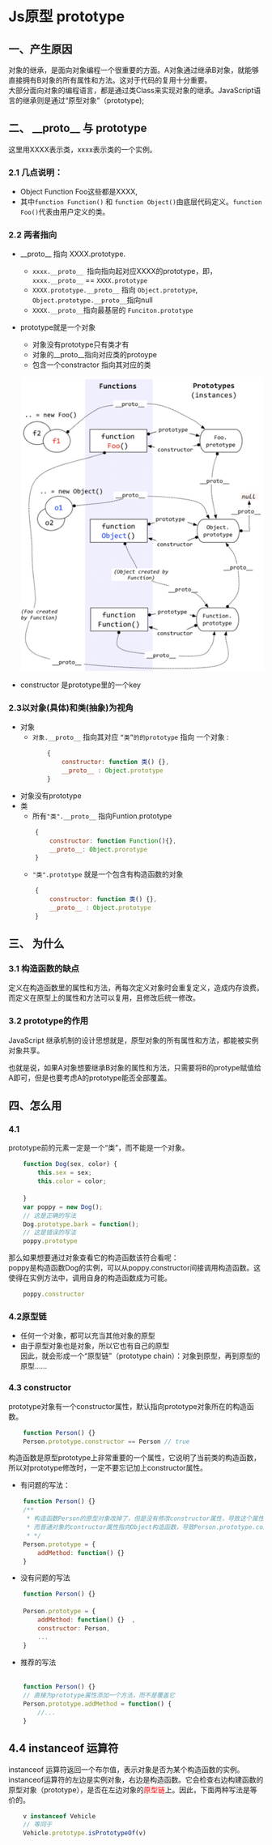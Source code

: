 # Js原型 prototype

## 一、产生原因
对象的继承，是面向对象编程一个很重要的方面。A对象通过继承B对象，就能够直接拥有B对象的所有属性和方法。这对于代码的复用十分重要。  
大部分面向对象的编程语言，都是通过类Class来实现对象的继承。JavaScript语言的继承则是通过“原型对象”（prototype);
## 二、 \_\_proto__ 与 prototype

这里用XXXX表示类，xxxx表示类的一个实例。

### 2.1 几点说明：
- Object Function Foo这些都是XXXX,
- 其中`function Function()` 和 `function Object()`由底层代码定义。`function Foo()`代表由用户定义的类。
 
### 2.2 两者指向
- \_\_proto__ 指向 XXXX.prototype. 
    - `xxxx.__proto__ `指向指向起对应XXXX的prototype，即，`xxxx.__proto__` == `XXXX.prototype`
    - `XXXX.prototype.__proto__` 指向 `Object.prototype`, `Object.prototype.__proto__`指向null
    - `XXXX.__proto__`指向最基层的 `Funciton.prototype`

- prototype就是一个对象
    - 对象没有prototype只有类才有
    - 对象的\_\_proto__指向对应类的protoype
    - 包含一个constractor 指向其对应的类

    ![](./images/prototype.png)

- constructor 是prototype里的一个key

### 2.3以对象(具体)和类(抽象)为视角
- 对象
  - `对象.__proto__` 指向其对应 `“类”的的prototype` 指向 一个对象 :
    ```javascript
        {
            constructor: function 类() {},
            __proto__ : Object.prototype
        }
    ```  
 - 对象没有prototype
- 类
    - 所有`"类".__proto__` 指向Funtion.prototype
    ```javascript
        {
            constructor: function Function(){},
            __proto__: Object.prorotype
        }
    ```
    - `"类".prototype` 就是一个包含有构造函数的对象
    ```javascript
        {
            constructor: function 类() {},
            __proto__ : Object.prototype
        }
    ```
## 三、 为什么
### 3.1 构造函数的缺点
定义在构造函数里的属性和方法，再每次定义对象时会重复定义，造成内存浪费。而定义在原型上的属性和方法可以复用，且修改后统一修改。
### 3.2 prototype的作用
JavaScript 继承机制的设计思想就是，原型对象的所有属性和方法，都能被实例对象共享。 

也就是说，如果A对象想要继承B对象的属性和方法，只需要将B的protype赋值给A即可，但是也要考虑A的prototype能否全部覆盖。
## 四、怎么用

### 4.1
prototype前的元素一定是一个“类”，而不能是一个对象。
```javascript
    function Dog(sex, color) {
        this.sex = sex;
        this.color = color;

    }
    var poppy = new Dog();
    // 这是正确的写法
    Dog.prototype.bark = function();
    // 这是错误的写法
    poppy.prototype
```
那么如果想要通过对象查看它的构造函数该符合看呢：  
poppy是构造函数Dog的实例，可以从poppy.constructor间接调用构造函数。这使得在实例方法中，调用自身的构造函数成为可能。
```javascript
    poppy.constructor
```
### 4.2原型链
- 任何一个对象，都可以充当其他对象的原型
- 由于原型对象也是对象，所以它也有自己的原型  
因此，就会形成一个“原型链”（prototype chain）：对象到原型，再到原型的原型……

### 4.3 constructor
prototype对象有一个constructor属性，默认指向prototype对象所在的构造函数。

```javascript
    function Person() {}
    Person.prototype.constructor == Person // true
```

构造函数是原型prototype上非常重要的一个属性，它说明了当前类的构造函数，所以对prototype修改时，一定不要忘记加上constructor属性。
- 有问题的写法：
```javascript
    function Person() {}
    /**
     * 构造函数Person的原型对象改掉了，但是没有修改constructor属性，导致这个属性不再指向Person。由于Person的新原型是一个普通对象，
     * 而普通对象的contructor属性指向Object构造函数，导致Person.prototype.constructor变成了Object
     * */
    Person.prototype = {
        addMethod: function() {}  
    }
```

- 没有问题的写法

```javascript
    function Person() {}

    Person.prototype = {
        addMethod: function() {}  ,
        constructor: Person,
        ...
    }
```

- 推荐的写法
```javascript

    function Person() {}
    // 直接为prototype属性添加一个方法，而不是覆盖它
    Person.prototype.addMethod = function() {
        //...
    }
```

## 4.4 instanceof 运算符

instanceof 运算符返回一个布尔值，表示对象是否为某个构造函数的实例。
instanceof运算符的左边是实例对象，右边是构造函数。它会检查右边构建函数的原型对象（prototype），是否在左边对象的<span style="color:red">原型链</span>上。因此，下面两种写法是等价的。  

```javascript
    v instanceof Vehicle
    // 等同于
    Vehicle.prototype.isPrototypeOf(v)
```